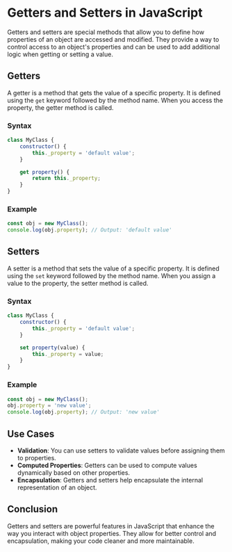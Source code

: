 # Getters and Setters in JavaScript

Getters and setters are special methods that allow you to define how properties of an object are accessed and modified. They provide a way to control access to an object's properties and can be used to add additional logic when getting or setting a value.

## Getters

A getter is a method that gets the value of a specific property. It is defined using the `get` keyword followed by the method name. When you access the property, the getter method is called.

### Syntax

```javascript
class MyClass {
    constructor() {
        this._property = 'default value';
    }

    get property() {
        return this._property;
    }
}
```

### Example

```javascript
const obj = new MyClass();
console.log(obj.property); // Output: 'default value'
```

## Setters

A setter is a method that sets the value of a specific property. It is defined using the `set` keyword followed by the method name. When you assign a value to the property, the setter method is called.

### Syntax

```javascript
class MyClass {
    constructor() {
        this._property = 'default value';
    }

    set property(value) {
        this._property = value;
    }
}
```

### Example

```javascript
const obj = new MyClass();
obj.property = 'new value';
console.log(obj.property); // Output: 'new value'
```

## Use Cases

- **Validation**: You can use setters to validate values before assigning them to properties.
- **Computed Properties**: Getters can be used to compute values dynamically based on other properties.
- **Encapsulation**: Getters and setters help encapsulate the internal representation of an object.

## Conclusion

Getters and setters are powerful features in JavaScript that enhance the way you interact with object properties. They allow for better control and encapsulation, making your code cleaner and more maintainable.